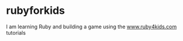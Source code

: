 rubyforkids
===========

I am learning Ruby and building a game using the www.ruby4kids.com tutorials
